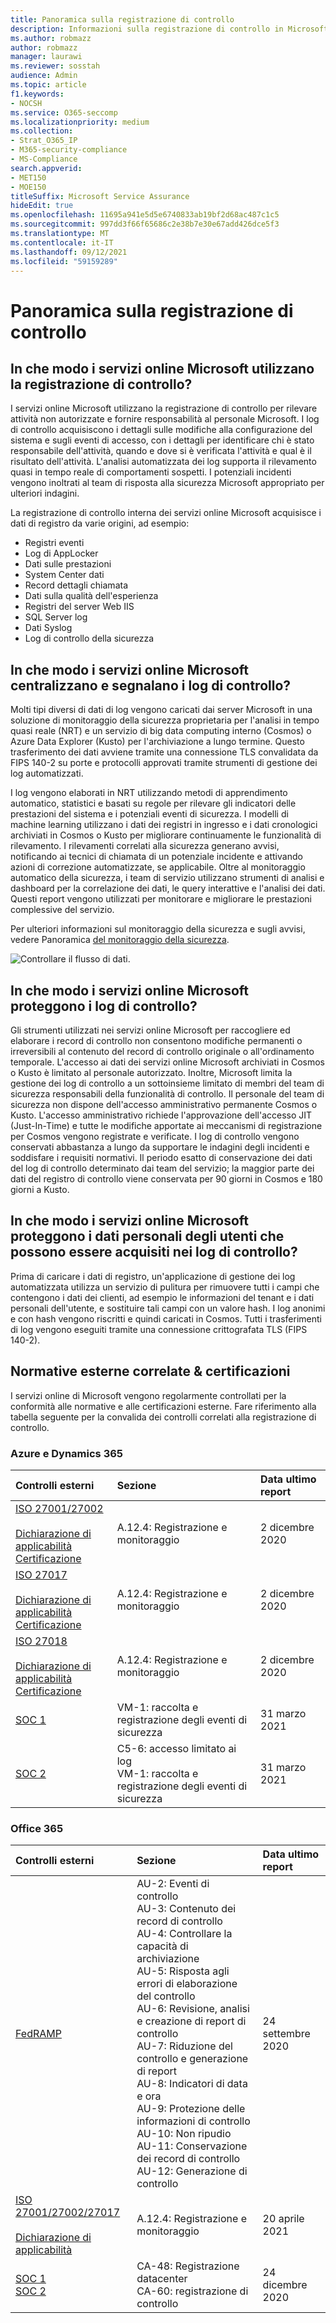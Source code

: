 ```yaml
---
title: Panoramica sulla registrazione di controllo
description: Informazioni sulla registrazione di controllo in Microsoft 365
ms.author: robmazz
author: robmazz
manager: laurawi
ms.reviewer: sosstah
audience: Admin
ms.topic: article
f1.keywords:
- NOCSH
ms.service: O365-seccomp
ms.localizationpriority: medium
ms.collection:
- Strat_O365_IP
- M365-security-compliance
- MS-Compliance
search.appverid:
- MET150
- MOE150
titleSuffix: Microsoft Service Assurance
hideEdit: true
ms.openlocfilehash: 11695a941e5d5e6740833ab19bf2d68ac487c1c5
ms.sourcegitcommit: 997dd3f66f65686c2e38b7e30e67add426dce5f3
ms.translationtype: MT
ms.contentlocale: it-IT
ms.lasthandoff: 09/12/2021
ms.locfileid: "59159289"
---
```

# <a name="audit-logging-overview"></a>Panoramica sulla registrazione di controllo

## <a name="how-do-microsoft-online-services-employ-audit-logging"></a>In che modo i servizi online Microsoft utilizzano la registrazione di controllo?

I servizi online Microsoft utilizzano la registrazione di controllo per rilevare attività non autorizzate e fornire responsabilità al personale Microsoft. I log di controllo acquisiscono i dettagli sulle modifiche alla configurazione del sistema e sugli eventi di accesso, con i dettagli per identificare chi è stato responsabile dell'attività, quando e dove si è verificata l'attività e qual è il risultato dell'attività. L'analisi automatizzata dei log supporta il rilevamento quasi in tempo reale di comportamenti sospetti. I potenziali incidenti vengono inoltrati al team di risposta alla sicurezza Microsoft appropriato per ulteriori indagini.

La registrazione di controllo interna dei servizi online Microsoft acquisisce i dati di registro da varie origini, ad esempio:

- Registri eventi
- Log di AppLocker
- Dati sulle prestazioni
- System Center dati
- Record dettagli chiamata
- Dati sulla qualità dell'esperienza
- Registri del server Web IIS
- SQL Server log
- Dati Syslog
- Log di controllo della sicurezza

## <a name="how-do-microsoft-online-services-centralize-and-report-on-audit-logs"></a>In che modo i servizi online Microsoft centralizzano e segnalano i log di controllo?

Molti tipi diversi di dati di log vengono caricati dai server Microsoft in una soluzione di monitoraggio della sicurezza proprietaria per l'analisi in tempo quasi reale (NRT) e un servizio di big data computing interno (Cosmos) o Azure Data Explorer (Kusto) per l'archiviazione a lungo termine. Questo trasferimento dei dati avviene tramite una connessione TLS convalidata da FIPS 140-2 su porte e protocolli approvati tramite strumenti di gestione dei log automatizzati.

I log vengono elaborati in NRT utilizzando metodi di apprendimento automatico, statistici e basati su regole per rilevare gli indicatori delle prestazioni del sistema e i potenziali eventi di sicurezza. I modelli di machine learning utilizzano i dati dei registri in ingresso e i dati cronologici archiviati in Cosmos o Kusto per migliorare continuamente le funzionalità di rilevamento. I rilevamenti correlati alla sicurezza generano avvisi, notificando ai tecnici di chiamata di un potenziale incidente e attivando azioni di correzione automatizzate, se applicabile. Oltre al monitoraggio automatico della sicurezza, i team di servizio utilizzano strumenti di analisi e dashboard per la correlazione dei dati, le query interattive e l'analisi dei dati. Questi report vengono utilizzati per monitorare e migliorare le prestazioni complessive del servizio.

Per ulteriori informazioni sul monitoraggio della sicurezza e sugli avvisi, vedere Panoramica [del monitoraggio della sicurezza](assurance-security-monitoring.md).

![Controllare il flusso di dati.](../media/assurance-audit-data-flow.png)

## <a name="how-do-microsoft-online-services-protect-audit-logs"></a>In che modo i servizi online Microsoft proteggono i log di controllo?

Gli strumenti utilizzati nei servizi online Microsoft per raccogliere ed elaborare i record di controllo non consentono modifiche permanenti o irreversibili al contenuto del record di controllo originale o all'ordinamento temporale. L'accesso ai dati dei servizi online Microsoft archiviati in Cosmos o Kusto è limitato al personale autorizzato. Inoltre, Microsoft limita la gestione dei log di controllo a un sottoinsieme limitato di membri del team di sicurezza responsabili della funzionalità di controllo. Il personale del team di sicurezza non dispone dell'accesso amministrativo permanente Cosmos o Kusto. L'accesso amministrativo richiede l'approvazione dell'accesso JIT (Just-In-Time) e tutte le modifiche apportate ai meccanismi di registrazione per Cosmos vengono registrate e verificate. I log di controllo vengono conservati abbastanza a lungo da supportare le indagini degli incidenti e soddisfare i requisiti normativi. Il periodo esatto di conservazione dei dati del log di controllo determinato dai team del servizio; la maggior parte dei dati del registro di controllo viene conservata per 90 giorni in Cosmos e 180 giorni a Kusto.

## <a name="how-do-microsoft-online-services-protect-user-personal-data-that-may-be-captured-in-audit-logs"></a>In che modo i servizi online Microsoft proteggono i dati personali degli utenti che possono essere acquisiti nei log di controllo?

Prima di caricare i dati di registro, un'applicazione di gestione dei log automatizzata utilizza un servizio di pulitura per rimuovere tutti i campi che contengono i dati dei clienti, ad esempio le informazioni del tenant e i dati personali dell'utente, e sostituire tali campi con un valore hash. I log anonimi e con hash vengono riscritti e quindi caricati in Cosmos. Tutti i trasferimenti di log vengono eseguiti tramite una connessione crittografata TLS (FIPS 140-2).

## <a name="related-external-regulations--certifications"></a>Normative esterne correlate & certificazioni

I servizi online di Microsoft vengono regolarmente controllati per la conformità alle normative e alle certificazioni esterne. Fare riferimento alla tabella seguente per la convalida dei controlli correlati alla registrazione di controllo.

### <a name="azure-and-dynamics-365"></a>Azure e Dynamics 365

| **Controlli esterni** | **Sezione** | **Data ultimo report** |
|:--------------------|:------------|:-----------------------|
| [ISO 27001/27002](https://servicetrust.microsoft.com/ViewPage/MSComplianceGuideV3?command=Download&downloadType=Document&downloadId=e9116047-f327-430c-a83f-166b7e561ad6&tab=7027ead0-3d6b-11e9-b9e1-290b1eb4cdeb&docTab=7027ead0-3d6b-11e9-b9e1-290b1eb4cdeb_ISO_Reports) <br><br> [Dichiarazione di applicabilità](https://servicetrust.microsoft.com/ViewPage/MSComplianceGuideV3?command=Download&downloadType=Document&downloadId=00af6c3e-7f3e-4e0d-8b0e-79f45ef2cef1&tab=7027ead0-3d6b-11e9-b9e1-290b1eb4cdeb&docTab=7027ead0-3d6b-11e9-b9e1-290b1eb4cdeb_ISO_Reports) <br> [Certificazione](https://servicetrust.microsoft.com/ViewPage/MSComplianceGuideV3?command=Download&downloadType=Document&downloadId=d7af5304-3a31-40e6-9abb-e26352305d41&tab=7027ead0-3d6b-11e9-b9e1-290b1eb4cdeb&docTab=7027ead0-3d6b-11e9-b9e1-290b1eb4cdeb_ISO_Reports) | A.12.4: Registrazione e monitoraggio | 2 dicembre 2020 |
| [ISO 27017](https://servicetrust.microsoft.com/ViewPage/MSComplianceGuideV3?command=Download&downloadType=Document&downloadId=e9116047-f327-430c-a83f-166b7e561ad6&tab=7027ead0-3d6b-11e9-b9e1-290b1eb4cdeb&docTab=7027ead0-3d6b-11e9-b9e1-290b1eb4cdeb_ISO_Reports) <br><br> [Dichiarazione di applicabilità](https://servicetrust.microsoft.com/ViewPage/MSComplianceGuideV3?command=Download&downloadType=Document&downloadId=a3bca0ac-867d-4204-b66b-13665f5f1e8d&tab=7027ead0-3d6b-11e9-b9e1-290b1eb4cdeb&docTab=7027ead0-3d6b-11e9-b9e1-290b1eb4cdeb_ISO_Reports) <br> [Certificazione](https://servicetrust.microsoft.com/ViewPage/MSComplianceGuideV3?command=Download&downloadType=Document&downloadId=25718a8a-f34d-41e1-a95a-c49246508787&tab=7027ead0-3d6b-11e9-b9e1-290b1eb4cdeb&docTab=7027ead0-3d6b-11e9-b9e1-290b1eb4cdeb_ISO_Reports) | A.12.4: Registrazione e monitoraggio | 2 dicembre 2020 |
| [ISO 27018](https://servicetrust.microsoft.com/ViewPage/MSComplianceGuideV3?command=Download&downloadType=Document&downloadId=e9116047-f327-430c-a83f-166b7e561ad6&tab=7027ead0-3d6b-11e9-b9e1-290b1eb4cdeb&docTab=7027ead0-3d6b-11e9-b9e1-290b1eb4cdeb_ISO_Reports) <br><br> [Dichiarazione di applicabilità](https://servicetrust.microsoft.com/ViewPage/MSComplianceGuideV3?command=Download&downloadType=Document&downloadId=00af6c3e-7f3e-4e0d-8b0e-79f45ef2cef1&tab=7027ead0-3d6b-11e9-b9e1-290b1eb4cdeb&docTab=7027ead0-3d6b-11e9-b9e1-290b1eb4cdeb_ISO_Reports) <br> [Certificazione](https://servicetrust.microsoft.com/ViewPage/MSComplianceGuideV3?command=Download&downloadType=Document&downloadId=56904fc3-0942-4ff5-9eef-7cabc751a25c&tab=7027ead0-3d6b-11e9-b9e1-290b1eb4cdeb&docTab=7027ead0-3d6b-11e9-b9e1-290b1eb4cdeb_ISO_Reports) | A.12.4: Registrazione e monitoraggio | 2 dicembre 2020 |
| [SOC 1](https://servicetrust.microsoft.com/ViewPage/MSComplianceGuideV3?command=Download&downloadType=Document&downloadId=b8721ebd-af20-42fe-b22f-8332b0a19517&tab=7027ead0-3d6b-11e9-b9e1-290b1eb4cdeb&docTab=7027ead0-3d6b-11e9-b9e1-290b1eb4cdeb_SOC_%2F_SSAE_16_Reports) | VM-1: raccolta e registrazione degli eventi di sicurezza | 31 marzo 2021 |
| [SOC 2](https://servicetrust.microsoft.com/ViewPage/MSComplianceGuideV3?command=Download&downloadType=Document&downloadId=234a0f57-83c1-4afc-a586-a0e7a59592f7&tab=7027ead0-3d6b-11e9-b9e1-290b1eb4cdeb&docTab=7027ead0-3d6b-11e9-b9e1-290b1eb4cdeb_SOC_%2F_SSAE_16_Reports) | C5-6: accesso limitato ai log <br> VM-1: raccolta e registrazione degli eventi di sicurezza | 31 marzo 2021 |

### <a name="office-365"></a>Office 365

| **Controlli esterni** | **Sezione** | **Data ultimo report** |
|:--------------------|:------------|:-----------------------|
| [FedRAMP](https://compliance.microsoft.com/compliancemanager) | AU-2: Eventi di controllo <br> AU-3: Contenuto dei record di controllo <br> AU-4: Controllare la capacità di archiviazione <br> AU-5: Risposta agli errori di elaborazione del controllo <br> AU-6: Revisione, analisi e creazione di report di controllo <br> AU-7: Riduzione del controllo e generazione di report <br> AU-8: Indicatori di data e ora <br> AU-9: Protezione delle informazioni di controllo  <br> AU-10: Non ripudio <br> AU-11: Conservazione dei record di controllo <br> AU-12: Generazione di controllo  | 24 settembre 2020 |
| [ISO 27001/27002/27017](https://servicetrust.microsoft.com/ViewPage/MSComplianceGuideV3?command=Download&downloadType=Document&downloadId=8d625374-4f2d-49f8-9d37-a4281ba98222&tab=7027ead0-3d6b-11e9-b9e1-290b1eb4cdeb&docTab=7027ead0-3d6b-11e9-b9e1-290b1eb4cdeb_ISO_Reports) <br><br> [Dichiarazione di applicabilità](https://servicetrust.microsoft.com/ViewPage/MSComplianceGuideV3?command=Download&downloadType=Document&downloadId=c0df4ce8-c77e-4183-84eb-c8688470d8b1&tab=7027ead0-3d6b-11e9-b9e1-290b1eb4cdeb&docTab=7027ead0-3d6b-11e9-b9e1-290b1eb4cdeb_ISO_Reports) | A.12.4: Registrazione e monitoraggio | 20 aprile 2021 |
| [SOC 1](https://servicetrust.microsoft.com/ViewPage/MSComplianceGuideV3?command=Download&downloadType=Document&downloadId=90df3f9c-3aaf-4dbf-99d0-ca9f2991721b&tab=7027ead0-3d6b-11e9-b9e1-290b1eb4cdeb&docTab=7027ead0-3d6b-11e9-b9e1-290b1eb4cdeb_SOC_%2F_SSAE_16_Reports) <br> [SOC 2](https://servicetrust.microsoft.com/ViewPage/MSComplianceGuideV3?command=Download&downloadType=Document&downloadId=a73c1738-7892-42b7-acd3-87b6371c53f6&tab=7027ead0-3d6b-11e9-b9e1-290b1eb4cdeb&docTab=7027ead0-3d6b-11e9-b9e1-290b1eb4cdeb_SOC_%2F_SSAE_16_Reports) | CA-48: Registrazione datacenter <br> CA-60: registrazione di controllo | 24 dicembre 2020 |